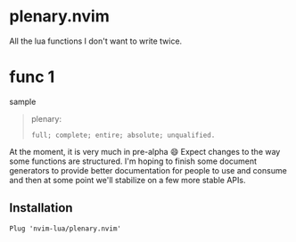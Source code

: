 # plenary.nvim 
All the lua functions I don't want to write twice.

# func 1 <!-- ye -->
sample

> plenary:
> 
>     full; complete; entire; absolute; unqualified.


At the moment, it is very much in pre-alpha :smile: Expect changes to the way some functions are structured. I'm hoping to finish some document generators to provide better documentation for people to use and consume and then at some point we'll stabilize on a few more stable APIs.

## Installation

```vim
Plug 'nvim-lua/plenary.nvim'
```
